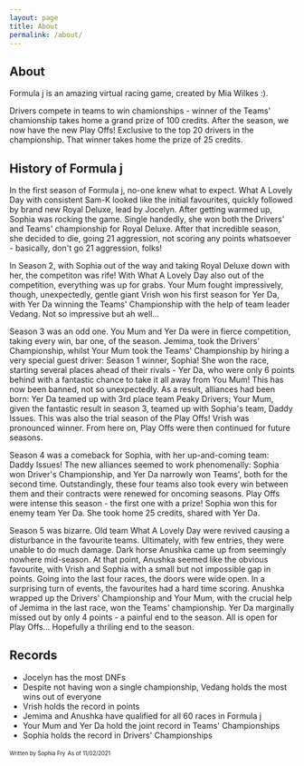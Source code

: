 ```yaml
---
layout: page
title: About
permalink: /about/
---
```


## About 
Formula j is an amazing virtual racing game, created by Mia Wilkes :).

Drivers compete in teams to win chamionships - winner of the Teams' chamionship takes home a grand prize of 100 credits.
After the season, we now have the new Play Offs! Exclusive to the top 20 drivers in the championship. That winner takes home the prize of 25 credits.

## History of Formula j

In the first season of Formula j, no-one knew what to expect. What A Lovely Day with consistent Sam-K looked like the initial favourites, quickly followed by brand new Royal Deluxe, lead by Jocelyn. After getting warmed up, Sophia was rocking the game. Single handedly, she won both the Drivers' and Teams' championship for Royal Deluxe. 
After that incredible season, she decided to die, going 21 aggression, not scoring any points whatsoever - basically, don't go 21 aggression, folks!

In Season 2, with Sophia out of the way and taking Royal Deluxe down with her, the competiton was rife! With What A Lovely Day also out of the competition, everything was up for grabs. Your Mum fought impressively, though, unexpectedly, gentle giant Vrish won his first season for Yer Da, with Yer Da winning the Teams' Championship with the help of team leader Vedang. Not so impressive but ah well... 

Season 3 was an odd one. You Mum and Yer Da were in fierce competition, taking every win, bar one, of the season. Jemima, took the Drivers' Championship, whilst Your Mum took the Teams' Championship by hiring a very special guest driver: Season 1 winner, Sophia! She won the race, starting several places ahead of their rivals - Yer Da, who were only 6 points behind with a fantastic chance to take it all away from You Mum! This has now been banned, not so unexpectedly. As a result, alliances had been born: Yer Da teamed up with 3rd place team Peaky Drivers; Your Mum, given the fantastic result in season 3, teamed up with Sophia's team, Daddy Issues.
This was also the trial season of the Play Offs! Vrish was pronounced winner. From here on, Play Offs were then continued for future seasons.

Season 4 was a comeback for Sophia, with her up-and-coming team: Daddy Issues! The new alliances seemed to work phenomenally: Sophia won Driver's Championship, and Yer Da narrowly won Teams', both for the second time. Outstandingly, these four teams also took every win between them and their contracts were renewed for oncoming seasons.
Play Offs were intense this season - the first one with a prize! Sophia won this for enemy team Yer Da. She took home 25 credits, shared with Yer Da.

Season 5 was bizarre. Old team What A Lovely Day were revived causing a disturbance in the favourite teams. Ultimately, with few entries, they were unable to do much damage. Dark horse Anushka came up from seemingly nowhere mid-season. At that point, Anushka seemed like the obvious favourite, with Vrish and Sophia with a small but not impossible gap in points. Going into the last four races, the doors were wide open. In a surprising turn of events, the favourites had a hard time scoring. Anushka wrapped up the Drivers' Championship and Your Mum, with the crucial help of Jemima in the last race, won the Teams' championship. Yer Da marginally missed out by only 4 points - a painful end to the season.
All is open for Play Offs... Hopefully a thriling end to the season. 

## Records

* Jocelyn has the most DNFs
* Despite not having won a single championship, Vedang holds the most wins out of everyone
* Vrish holds the record in points
* Jemima and Anushka have qualified for all 60 races in Formula j
* Your Mum and Yer Da hold the joint record in Teams' Championships
* Sophia holds the record in Drivers' Championships



<sub><sup>Written by Sophia Fry</sup></sub>
<sub><sup>As of 11/02/2021</sup></sub>

